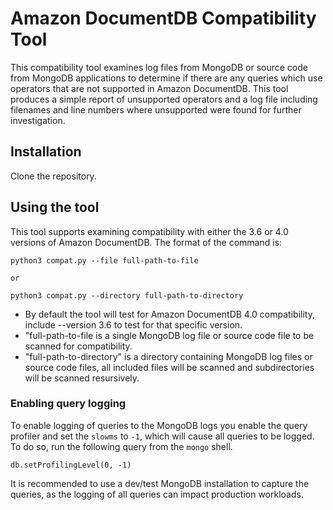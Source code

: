 # Amazon DocumentDB Compatibility Tool
This compatibility tool examines log files from MongoDB
or source code from MongoDB applications
to determine if there are any queries which use operators that
are not supported in Amazon DocumentDB. This tool produces a
simple report of unsupported operators and a log file
including filenames and line numbers where unsupported were 
found for further investigation.

## Installation
Clone the repository.

## Using the tool
This tool supports examining compatibility with either the 3.6
or 4.0 versions of Amazon DocumentDB. The format of the command is:
```
python3 compat.py --file full-path-to-file

or

python3 compat.py --directory full-path-to-directory
```

* By default the tool will test for Amazon DocumentDB 4.0 compatibility, 
include --version 3.6 to test for that specific version.
* "full-path-to-file is a single MongoDB log file or source 
code file to be scanned for compatibility.
* "full-path-to-directory" is a directory containing MongoDB log 
files or source code files, all included files will be scanned and 
subdirectories will be scanned resursively.


### Enabling query logging
To enable logging of queries to the MongoDB logs you enable the query profiler
and set the `slowms` to `-1`, which will cause all queries to be logged.
To do so, run the following query from the `mongo` shell.
```
db.setProfilingLevel(0, -1)
```

It is recommended to use a dev/test MongoDB installation to capture the queries, as
the logging of all queries can impact production workloads.

